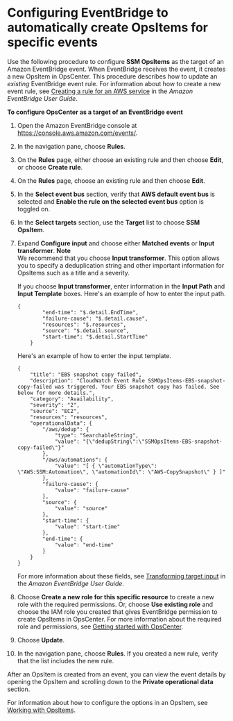 # Configuring EventBridge to automatically create OpsItems for specific events<a name="OpsCenter-automatically-create-OpsItems-2"></a>

Use the following procedure to configure **SSM OpsItems** as the target of an Amazon EventBridge event\. When EventBridge receives the event, it creates a new OpsItem in OpsCenter\. This procedure describes how to update an *existing* EventBridge event rule\. For information about how to create a new event rule, see [Creating a rule for an AWS service](https://docs.aws.amazon.com/eventbridge/latest/userguide/create-eventbridge-rule.html) in the *Amazon EventBridge User Guide*\.

**To configure OpsCenter as a target of an EventBridge event**

1. Open the Amazon EventBridge console at [https://console\.aws\.amazon\.com/events/](https://console.aws.amazon.com/events/)\.

1. In the navigation pane, choose **Rules**\.

1. On the **Rules** page, either choose an existing rule and then choose **Edit**, or choose **Create rule**\.

1. On the **Rules** page, choose an existing rule and then choose **Edit**\. 

1. In the **Select event bus** section, verify that **AWS default event bus** is selected and **Enable the rule on the selected event bus** option is toggled on\.

1. In the **Select targets** section, use the **Target** list to choose **SSM OpsItem**\. 

1. Expand **Configure input** and choose either **Matched events** or **Input transformer**\.
**Note**  
We recommend that you choose **Input transformer**\. This option allows you to specify a deduplication string and other important information for OpsItems such as a title and a severity\.

   If you choose **Input transformer**, enter information in the **Input Path** and **Input Template** boxes\. Here's an example of how to enter the input path\.

   ```
   {
           "end-time": "$.detail.EndTime",
           "failure-cause": "$.detail.cause",
           "resources": "$.resources",
           "source": "$.detail.source",
           "start-time": "$.detail.StartTime"
       }
   ```

   Here's an example of how to enter the input template\.

   ```
   {
       "title": "EBS snapshot copy failed",
       "description": "CloudWatch Event Rule SSMOpsItems-EBS-snapshot-copy-failed was triggered. Your EBS snapshot copy has failed. See below for more details.",
       "category": "Availability",
       "severity": "2",
       "source": "EC2",
       "resources": "resources",
       "operationalData": {
           "/aws/dedup": {
               "type": "SearchableString",
               "value": "{\"dedupString\":\"SSMOpsItems-EBS-snapshot-copy-failed\"}"
           },
           "/aws/automations": {
               "value": "[ { \"automationType\": \"AWS:SSM:Automation\", \"automationId\": \"AWS-CopySnapshot\" } ]"
           },
           "failure-cause": {
               "value": "failure-cause"
           },
           "source": {
               "value": "source"
           },
           "start-time": {
               "value": "start-time"
           },
           "end-time": {
               "value": "end-time"
           }
       }
   }
   ```

   For more information about these fields, see [Transforming target input](https://docs.aws.amazon.com/eventbridge/latest/userguide/transform-input.html) in the *Amazon EventBridge User Guide*\.

1. Choose **Create a new role for this specific resource** to create a new role with the required permissions\. Or, choose **Use existing role** and choose the IAM role you created that gives EventBridge permission to create OpsItems in OpsCenter\. For more information about the required role and permissions, see [Getting started with OpsCenter](OpsCenter-getting-started.md)\.

1. Choose **Update**\.

1. In the navigation pane, choose **Rules**\. If you created a new rule, verify that the list includes the new rule\.

After an OpsItem is created from an event, you can view the event details by opening the OpsItem and scrolling down to the **Private operational data** section\.

For information about how to configure the options in an OpsItem, see [Working with OpsItems](OpsCenter-working-with-OpsItems.md)\.